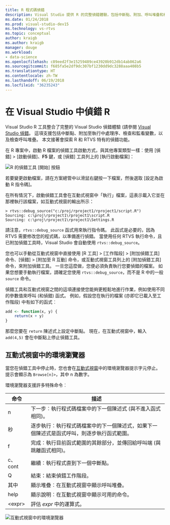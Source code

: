 ```yaml
---
title: R 程式碼偵錯
description: Visual Studio 提供 R 的完整偵錯體驗，包括中斷點、附加、呼叫堆疊和檢查變數。
ms.date: 01/24/2018
ms.prod: visual-studio-dev15
ms.technology: vs-rtvs
ms.topic: conceptual
author: kraigb
ms.author: kraigb
manager: douge
ms.workload:
- data-science
ms.openlocfilehash: c89eed2f3e15259489ce43920b912db14ab862a6
ms.sourcegitcommit: f685fa5e2df9dc307bf1230dd9dc3288aaa408b5
ms.translationtype: HT
ms.contentlocale: zh-TW
ms.lasthandoff: 06/19/2018
ms.locfileid: "36235243"
---
```

# <a name="debug-r-in-visual-studio"></a>在 Visual Studio 中偵錯 R

Visual Studio R 工具整合了完整的 Visual Studio 偵錯體驗 (請參閱 [Visual Studio 偵錯](../debugger/debugging-in-visual-studio.md)。 這項支援包括中斷點、附加至執行中處理序、檢查和監看變數，以及檢查呼叫堆疊。 本文接著會探索 R 和 RTVS 特有的偵錯功能。

在 R 專案中，啟動 R 檔案的偵錯工具啟動方式，與其他專案類型一樣︰使用 [偵錯] > [啟動偵錯]、**F5** 鍵，或 [偵錯] 工具列上的 [執行啟動檔案]： 

![R 的偵錯工具 [開始] 按鈕](media/debugger-start-button.png)

若要變更啟動檔案，請在方案總管中以滑鼠右鍵按一下檔案，然後選取 [設定為啟動 R 指令碼]。

在所有情況下，啟動偵錯工具會在互動式視窗中「執行」檔案，這表示載入它並在那裡執行該檔案，如互動式視窗的輸出所示：

```output
> rtvs::debug_source("c:/proj/rproject1/rproject1/script.R")
Sourcing: c:\proj\rproject1\rproject1\script.R
Sourcing: c:\proj\rproject1\rproject1\Settings.R
```

請注意，`rtvs::debug_source` 函式用來執行指令碼。 此函式是必要的，因為 RTVS 需要修改您的程式碼，以準備進行偵錯。 當使用任何 RTVS 執行命令，且已附加偵錯工具時，Visual Studio 會自動使用 `rtvs::debug_source`。

您也可以手動從互動式視窗中直接使用 [R 工具] > [工作階段] > [附加偵錯工具] 命令、[偵錯] > [附加至 R 互動] 命令，或互動式視窗工具列上的 [附加偵錯工具] 命令，來附加偵錯工具。 一旦您這麼做，您便必須負責執行您要偵錯的檔案。 如果您想要手動執行檔案，請確定您使用 `rtvs::debug_source`，而不是 R 中的一般 `source` 命令。

偵錯工具和互動式視窗之間的這項連接使您能夠更輕鬆地進行作業，例如使用不同的參數值來呼叫 (和偵錯) 函式。 例如，假設您在執行的檔案 (亦即它已載入至工作階段) 中有如下的函式︰

```R
add <- function(x, y) {
    return(x + y)
}
```

那麼您要在 `return` 陳述式上設定中斷點。 現在，在互動式視窗中，輸入 `add(4,5)` 會在中斷點上停止偵錯工具。

## <a name="environment-browser-in-the-interactive-window"></a>互動式視窗中的環境瀏覽器

當您在偵錯工具中停止時，您也會在[互動式視窗](interactive-repl-for-r-in-visual-studio.md)中的環境瀏覽器提示字元停止。 提示會顯示為 `Browse[n]>`，其中 n 為數字。

環境瀏覽器支援許多特殊命令︰

| 命令 | 描述 |
| --- | --- |
| n | 下一步︰執行程式碼檔案中的下一個陳述式 (與不進入函式相同)。 |
| 秒 | 逐步執行︰執行程式碼檔案中的下一個陳述式，如果下一個陳述式是函式呼叫，則逐步執行函式範圍。 |
| f | 完成︰執行目前函式範圍的其餘部分，並傳回給呼叫端 (與跳離函式相同)。 |
| c、cont | 繼續︰執行程式直到下一個中斷點。 |
| Q | 結束：結束偵錯工作階段。 |
| 其中 | 顯示堆疊︰在互動式視窗中顯示呼叫堆疊。 |
| help | 顯示說明︰在互動式視窗中顯示可用的命令。 |
| &lt;expr&gt; | 評估 *expr* 中的運算式。 |

![互動式視窗中的環境瀏覽器](media/debugger-environment-browser.png)
